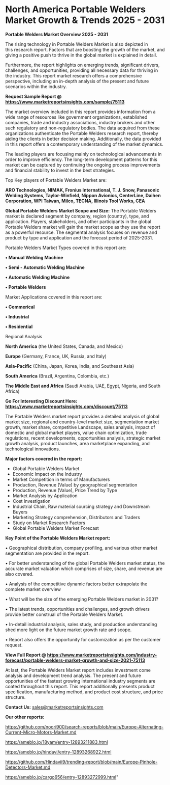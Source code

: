 # North America Portable Welders Market Growth & Trends 2025 - 2031

<Strong> Portable Welders Market Overview 2025 - 2031</strong>

The rising technology in Portable Welders Market is also depicted in this research report. Factors that are boosting the growth of the market, and giving a positive push to thrive in the global market is explained in detail.

Furthermore, the report highlights on emerging trends, significant drivers, challenges, and opportunities, providing all necessary data for thriving in the industry. This report market research offers a comprehensive perspective, including an in-depth analysis of the present and future scenarios within the industry.

<strong>Request Sample Report @ <a href=https://www.marketreportsinsights.com/sample/75113>https://www.marketreportsinsights.com/sample/75113</a></strong>

The market overview included in this report provides information from a wide range of resources like government organizations, established companies, trade and industry associations, industry brokers and other such regulatory and non-regulatory bodies. The data acquired from these organizations authenticate the Portable Welders research report, thereby aiding the clients in better decision making. Additionally, the data provided in this report offers a contemporary understanding of the market dynamics.

The leading players are focusing mainly on technological advancements in order to improve efficiency. The long-term development patterns for this market can be captured by continuing the ongoing process improvements and financial stability to invest in the best strategies.

Top Key players of Portable Welders Market are:

<strong>ARO Technologies, NIMAK, Fronius International, T. J. Snow, Panasonic Welding Systems, Taylor-Winfield, Nippon Avionics, CenterLine, Daihen Corporation, WPI Taiwan, Milco, TECNA, Illinois Tool Works, CEA</strong>

<strong><b>Global Portable Welders Market Scope and Size:</b></strong>
The Portable Welders market is declared segment by company, region (country), type, and application. Players, stakeholders, and other participants in the global Portable Welders market will gain the market scope as they use the report as a powerful resource. The segmental analysis focuses on revenue and product by type and application and the forecast period of 2025-2031.

Portable Welders Market Types covered in this report are:

<strong>• Manual Welding Machine

• Semi - Automatic Welding Machine

• Automatic Welding Machine

• Portable Welders</strong>

Market Applications covered in this report are:

<strong>• Commerical

• Industrial

• Residential</strong> 

Regional Analysis

<strong>North America</strong> (the United States, Canada, and Mexico)

<strong>Europe</strong> (Germany, France, UK, Russia, and Italy)

<strong>Asia-Pacific</strong> (China, Japan, Korea, India, and Southeast Asia)

<strong>South America</strong> (Brazil, Argentina, Colombia, etc.)

<strong>The Middle East and Africa</strong> (Saudi Arabia, UAE, Egypt, Nigeria, and South Africa)

<strong>Go For Interesting Discount Here: <a href=https://www.marketreportsinsights.com/discount/75113>https://www.marketreportsinsights.com/discount/75113</a></strong>

The Portable Welders market report provides a detailed analysis of global market size, regional and country-level market size, segmentation market growth, market share, competitive Landscape, sales analysis, impact of domestic and global market players, value chain optimization, trade regulations, recent developments, opportunities analysis, strategic market growth analysis, product launches, area marketplace expanding, and technological innovations.

<strong><b>Major factors covered in the report:</b></strong>
<ul>
  <li>Global Portable Welders Market </li>
  <li>Economic Impact on the Industry</li>
  <li>Market Competition in terms of Manufacturers</li>
  <li>Production, Revenue (Value) by geographical segmentation</li>
  <li>Production, Revenue (Value), Price Trend by Type</li>
  <li>Market Analysis by Application</li>
  <li>Cost Investigation</li>
  <li>Industrial Chain, Raw material sourcing strategy and Downstream Buyers</li>
  <li>Marketing Strategy comprehension, Distributors and Traders</li>
  <li>Study on Market Research Factors</li>
  <li>Global Portable Welders Market Forecast</li>
</ul>

<strong><b>Key Point of the Portable Welders Market report:</b></strong>

• Geographical distribution, company profiling, and various other market segmentation are provided in the report.

• For better understanding of the global Portable Welders market status, the accurate market valuation which comprises of size, share, and revenue are also covered.

• Analysis of the competitive dynamic factors better extrapolate the complete market overview

• What will be the size of the emerging Portable Welders market in 2031?

• The latest trends, opportunities and challenges, and growth drivers provide better construal of the Portable Welders Market.

• In-detail industrial analysis, sales study, and production understanding shed more light on the future market growth rate and scope.

• Report also offers the opportunity for customization as per the customer request.

<strong><b>View Full Report @ <a href=https://www.marketreportsinsights.com/industry-forecast/portable-welders-market-growth-and-size-2021-75113>https://www.marketreportsinsights.com/industry-forecast/portable-welders-market-growth-and-size-2021-75113</a></b></strong>


At last, the Portable Welders Market report includes investment come analysis and development trend analysis. The present and future opportunities of the fastest growing international industry segments are coated throughout this report. This report additionally presents product specification, manufacturing method, and product cost structure, and price structure.

<strong>Contact Us:</strong>
sales@marketreportsinsights.com

<strong>Our other reports:</strong>

<a href=https://github.com/noori900/search-reports/blob/main/Europe-Alternating-Current-Micro-Motors-Market.md>https://github.com/noori900/search-reports/blob/main/Europe-Alternating-Current-Micro-Motors-Market.md</a>

<a href=https://ameblo.jp/18yam/entry-12893211883.html>https://ameblo.jp/18yam/entry-12893211883.html</a>

<a href=https://ameblo.jp/hindavi/entry-12893268922.html>https://ameblo.jp/hindavi/entry-12893268922.html</a>

<a href=https://github.com/Hindavii9/trending-report/blob/main/Europe-Pinhole-Detectors-Market.md>https://github.com/Hindavii9/trending-report/blob/main/Europe-Pinhole-Detectors-Market.md</a>

<a href=https://ameblo.jp/cargo656/entry-12893272999.html>https://ameblo.jp/cargo656/entry-12893272999.html</a>"
